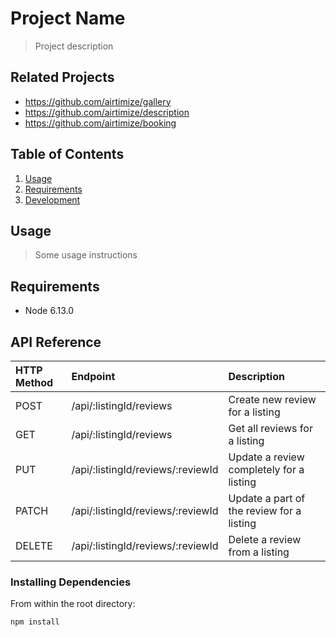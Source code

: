 # Project Name

> Project description

## Related Projects

  - https://github.com/airtimize/gallery
  - https://github.com/airtimize/description
  - https://github.com/airtimize/booking

## Table of Contents

1. [Usage](#Usage)
1. [Requirements](#requirements)
1. [Development](#development)

## Usage

> Some usage instructions

## Requirements

- Node 6.13.0

## API Reference

| HTTP Method   | Endpoint                           | Description                                                   |
|:--------------|:-----------------------------------|:--------------------------------------------------------------|
| POST          | /api/:listingId/reviews            | Create new review for a listing                               |
| GET           | /api/:listingId/reviews            | Get all reviews for a listing                                 |
| PUT           | /api/:listingId/reviews/:reviewId  | Update a review completely for a listing                      |
| PATCH         | /api/:listingId/reviews/:reviewId  | Update a part of the review for a listing                     |
| DELETE        | /api/:listingId/reviews/:reviewId  | Delete a review from a listing                                |


### Installing Dependencies

From within the root directory:

```sh
npm install
```


